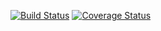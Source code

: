 [![Build Status](https://travis-ci.org/lsv/skilleo-php.svg?branch=master)](https://travis-ci.org/lsv/skilleo-php) [![Coverage Status](https://coveralls.io/repos/lsv/skilleo-php/badge.png?branch=master)](https://coveralls.io/r/lsv/skilleo-php?branch=master)